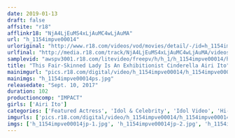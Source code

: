 ```yaml
---
date: 2019-01-13
draft: false
affsite: "r18"
afflinkr18: "NjA4LjEuMS4xLjAuMC4wLjAuMA"
url: "h_1154impve00014"
urloriginal: "http://www.r18.com/videos/vod/movies/detail/-/id=h_1154impve00014"
urlfinal: "http://media.r18.com/track/NjA4LjEuMS4xLjAuMC4wLjAuMA/videos/vod/movies/detail/-/id=h_1154impve00014"
samplevid: "awspv3001.r18.com/litevideo/freepv/h/h_1/h_1154impve00014/h_1154impve00014_dmb_w.mp4"
title: "This Fair-Skinned Lady Is An Exhibitionist Cinderella Airi Ito"
mainimgurl: "pics.r18.com/digital/video/h_1154impve00014/h_1154impve00014ps.jpg"
mainimgs: "h_1154impve00014ps.jpg"
releasedate: "Sept. 10, 2017"
duration: 102
productioncomp: "IMPACT"
girls: ['Airi Ito']
categories: ['Featured Actress', 'Idol & Celebrity', 'Idol Video', 'Hi-Def']
imgurls: ['pics.r18.com/digital/video/h_1154impve00014/h_1154impve00014jp-1.jpg', 'pics.r18.com/digital/video/h_1154impve00014/h_1154impve00014jp-2.jpg', 'pics.r18.com/digital/video/h_1154impve00014/h_1154impve00014jp-3.jpg', 'pics.r18.com/digital/video/h_1154impve00014/h_1154impve00014jp-4.jpg', 'pics.r18.com/digital/video/h_1154impve00014/h_1154impve00014jp-5.jpg', 'pics.r18.com/digital/video/h_1154impve00014/h_1154impve00014jp-6.jpg', 'pics.r18.com/digital/video/h_1154impve00014/h_1154impve00014jp-7.jpg', 'pics.r18.com/digital/video/h_1154impve00014/h_1154impve00014jp-8.jpg', 'pics.r18.com/digital/video/h_1154impve00014/h_1154impve00014jp-9.jpg', 'pics.r18.com/digital/video/h_1154impve00014/h_1154impve00014jp-10.jpg', 'pics.r18.com/digital/video/h_1154impve00014/h_1154impve00014jp-11.jpg', 'pics.r18.com/digital/video/h_1154impve00014/h_1154impve00014jp-12.jpg', 'pics.r18.com/digital/video/h_1154impve00014/h_1154impve00014jp-13.jpg', 'pics.r18.com/digital/video/h_1154impve00014/h_1154impve00014jp-14.jpg', 'pics.r18.com/digital/video/h_1154impve00014/h_1154impve00014jp-15.jpg', 'pics.r18.com/digital/video/h_1154impve00014/h_1154impve00014jp-16.jpg', 'pics.r18.com/digital/video/h_1154impve00014/h_1154impve00014jp-17.jpg', 'pics.r18.com/digital/video/h_1154impve00014/h_1154impve00014jp-18.jpg', 'pics.r18.com/digital/video/h_1154impve00014/h_1154impve00014jp-19.jpg', 'pics.r18.com/digital/video/h_1154impve00014/h_1154impve00014jp-20.jpg']
imgs: ['h_1154impve00014jp-1.jpg', 'h_1154impve00014jp-2.jpg', 'h_1154impve00014jp-3.jpg', 'h_1154impve00014jp-4.jpg', 'h_1154impve00014jp-5.jpg', 'h_1154impve00014jp-6.jpg', 'h_1154impve00014jp-7.jpg', 'h_1154impve00014jp-8.jpg', 'h_1154impve00014jp-9.jpg', 'h_1154impve00014jp-10.jpg', 'h_1154impve00014jp-11.jpg', 'h_1154impve00014jp-12.jpg', 'h_1154impve00014jp-13.jpg', 'h_1154impve00014jp-14.jpg', 'h_1154impve00014jp-15.jpg', 'h_1154impve00014jp-16.jpg', 'h_1154impve00014jp-17.jpg', 'h_1154impve00014jp-18.jpg', 'h_1154impve00014jp-19.jpg', 'h_1154impve00014jp-20.jpg']
---
```

